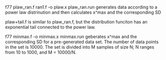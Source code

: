 f77 plaw_ran.f ran1.f -o plaw.x
plaw_ran.run generates data according to a power law distrinution and then calculates x^max and the corresponding SD 

plaw+tail.f is similar to plaw_ran.f, but the distribution funciton has an exponential tail connected to the power law.

f77 minmax.f -o minmax.x
minmax.run geberates x^max and the corresponding SD for a pre-generated data set. The number of data points in the set 
is 10000. The set is divided into M samples of size N; N ranges from 10 to 1000, and M = 10000/N.
